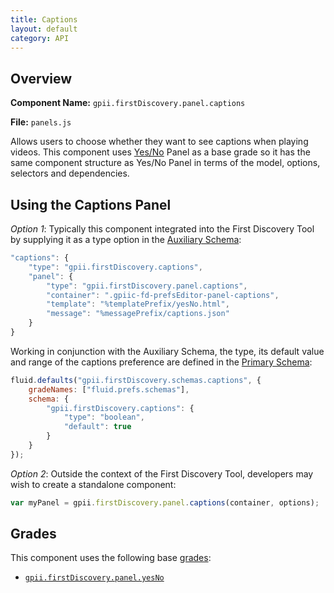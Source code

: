 ```yaml
---
title: Captions
layout: default
category: API
---
```


## Overview

**Component Name:** `gpii.firstDiscovery.panel.captions`

**File:** `panels.js`

Allows users to choose whether they want to see captions when playing videos.
This component uses [Yes/No](yesNo.md)
Panel as a base grade so it has the same component structure as Yes/No Panel
in terms of the model, options, selectors and dependencies.

## Using the Captions Panel

*Option 1*: Typically this component integrated into the First Discovery Tool by
supplying it as a type option in the
[Auxiliary Schema](http://docs.fluidproject.org/infusion/development/AuxiliarySchemaForPreferencesFramework.html):
```javascript
"captions": {
    "type": "gpii.firstDiscovery.captions",
    "panel": {
        "type": "gpii.firstDiscovery.panel.captions",
        "container": ".gpiic-fd-prefsEditor-panel-captions",
        "template": "%templatePrefix/yesNo.html",
        "message": "%messagePrefix/captions.json"
    }
}
```

Working in conjunction with the Auxiliary Schema, the type, its default value and range of
the captions preference are defined in the
[Primary Schema](http://docs.fluidproject.org/infusion/development/PrimarySchemaForPreferencesFramework.html):
```javascript
fluid.defaults("gpii.firstDiscovery.schemas.captions", {
    gradeNames: ["fluid.prefs.schemas"],
    schema: {
        "gpii.firstDiscovery.captions": {
            "type": "boolean",
            "default": true
        }
    }
});
```

*Option 2*: Outside the context of the First Discovery Tool, developers may wish to create a standalone component:
```javascript
var myPanel = gpii.firstDiscovery.panel.captions(container, options);
```

## Grades

This component uses the following base
[grades](http://docs.fluidproject.org/infusion/development/ComponentGrades.html):

* [`gpii.firstDiscovery.panel.yesNo`](yesNo.md)

